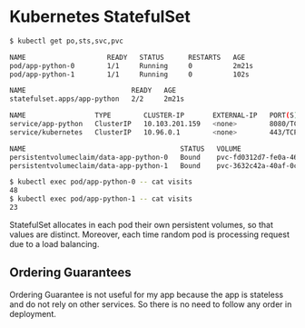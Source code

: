 # Kubernetes StatefulSet

```sh
$ kubectl get po,sts,svc,pvc 

NAME                    READY   STATUS      RESTARTS   AGE
pod/app-python-0        1/1     Running     0          2m21s
pod/app-python-1        1/1     Running     0          102s

NAME                          READY   AGE
statefulset.apps/app-python   2/2     2m21s

NAME                 TYPE        CLUSTER-IP       EXTERNAL-IP   PORT(S)          AGE
service/app-python   ClusterIP   10.103.201.159   <none>        8080/TCP         2m21s
service/kubernetes   ClusterIP   10.96.0.1        <none>        443/TCP          14d

NAME                                      STATUS   VOLUME                                    CAPACITY   ACCESS MODES   STORAGECLASS   AGE
persistentvolumeclaim/data-app-python-0   Bound    pvc-fd0312d7-fe0a-46a3-a309-d2c751bdac83  1Gi        RWO            standard       17m
persistentvolumeclaim/data-app-python-1   Bound    pvc-3632c42a-40af-0c88-b295-5f0c91daeb3f  1Gi        RWO            standard       10m6s
```

```sh
$ kubectl exec pod/app-python-0 -- cat visits
48
$ kubectl exec pod/app-python-1 -- cat visits
23
```

StatefulSet allocates in each pod their own persistent volumes, so that values are distinct. Moreover, each time random pod is processing request due to a load balancing.

## Ordering Guarantees 
Ordering Guarantee is not useful for my app because the app is stateless and do not rely on other services. So there is no need to follow any order in deployment.